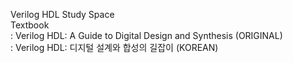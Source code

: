 Verilog HDL Study Space  
Textbook  
: Verilog HDL: A Guide to Digital Design and Synthesis (ORIGINAL)  
: Verilog HDL: 디지털 설계와 합성의 길잡이 (KOREAN)
